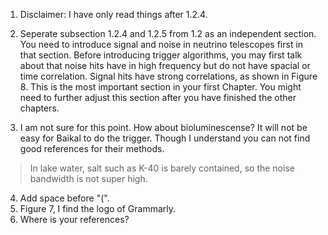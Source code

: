 1. Disclaimer: I have only read things after 1.2.4.

2. Seperate subsection 1.2.4 and 1.2.5 from 1.2 as an independent section. You need to introduce signal and noise in neutrino telescopes first in that section. Before introducing trigger algorithms, you may first talk about that noise hits have in high frequency but do not have spacial or time correlation. Signal hits have strong correlations, as shown in Figure 8. This is the most important section in your first Chapter. You might need to further adjust this section after you have finished the other chapters. 

3. I am not sure for this point. How about bioluminescense? It will not be easy for Baikal to do the trigger. Though I understand you can not find good references for their methods.

> In lake water, salt such as K-40 is barely contained, so the noise bandwidth is not super high. 

4. Add space before "(".
5. Figure 7, I find the logo of Grammarly.
6. Where is your references?